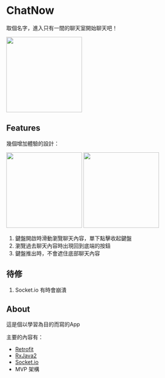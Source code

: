 # ChatNow

取個名字，進入只有一間的聊天室開始聊天吧！

<img src="https://i.imgur.com/HV0BWYq.gif" width="200">


## Features

幾個增加體驗的設計：

<img src="https://i.imgur.com/UMQ0WMY.gif" width="200"> <img src="https://i.imgur.com/iNluFyT.gif" width="200">

1. 鍵盤開啟時滑動瀏覽聊天內容，單下點擊收起鍵盤
2. 瀏覽過去聊天內容時出現回到底端的按鈕
3. 鍵盤推出時，不會遮住底部聊天內容

## 待修

1. Socket.io 有時會崩潰

## About

這是個以學習為目的而寫的App

主要的內容有：

- [Retrofit](http://square.github.io/retrofit/)
- [RxJava2](http://reactivex.io/)
- [Socket.io](https://socket.io/)
- MVP 架構

